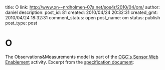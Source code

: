 title: O
link: http://www.xn--nrdholmen-07a.net/sos4r/2010/04/om/
author: daniel
description: 
post_id: 81
created: 2010/04/24 20:32:31
created_gmt: 2010/04/24 18:32:31
comment_status: open
post_name: om
status: publish
post_type: post

# O

The Observations&Measurements model is part of the [OGC's Sensor Web Enablement](http://www.opengeospatial.org/projects/groups/sensorweb) activity. Excerpt from the [specification document](http://portal.opengeospatial.org/files/?artifact_id=22466):